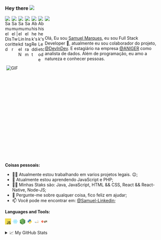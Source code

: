 ### Hey there <img src="https://media.giphy.com/media/hvRJCLFzcasrR4ia7z/giphy.gif" width="25px">
<a href="https://discord.gg/ppcedq">
  <img align="left" alt="Samuel Discord" width="22px" src="https://cdn.jsdelivr.net/npm/simple-icons@v3/icons/discord.svg" />
</a>
<a href="https://twitter.com/smarqx_">
  <img align="left" alt="Samuel | Twitter" width="22px" src="https://cdn.jsdelivr.net/npm/simple-icons@v3/icons/twitter.svg" />
</a>
<a href="https://www.linkedin.com/in/samuel-marques-57303a170/">
  <img align="left" alt="Samuel LinkdeIN" width="22px" src="https://cdn.jsdelivr.net/npm/simple-icons@v3/icons/linkedin.svg" />
</a>

<a href="https://www.instagram.com/samuell.marqs/">
  <img align="left" alt="Samuel Instagram" width="22px" src="https://cdn.jsdelivr.net/npm/simple-icons@v3/icons/instagram.svg" />
</a>
<a href="https://www.reddit.com/user/samuel-marqx">
  <img align="left" alt="Abhishek's Reddit" width="22px" src="https://cdn.jsdelivr.net/npm/simple-icons@v3/icons/reddit.svg" />
</a>
<a href="https://leetcode.com/marques-dev/">
  <img align="left" alt="Abhishek's Leetcode" width="22px" src="https://cdn.jsdelivr.net/npm/simple-icons@v3/icons/leetcode.svg" />
</a>

![](https://visitor-badge.glitch.me/badge?page_id=Marques-Dev)

<br />

Olá, Eu sou [Samuel Marques](https://www.instagram.com/samuell.marqs/), eu sou Full Stack Developer 🚀, atualmente eu sou colaborador do projeto, [@DevInDev](https://www.instagram.com/devindev.br/). E estagiário na empresa [@ANIGER](https://52.67.138.254) como analista de dados. Além de programação, eu amo a natureza e conhecer pessoas.

  <img align="right" alt="GIF" src="https://github.com/abhisheknaiidu/abhisheknaiidu/blob/master/code.gif?raw=true" width="500" height="320" />
  
**Coisas pessoais:**

- 🧑🏻 Atualmente estou trabalhando em varios projetos legais. :wink:;
- 🌱 Atualmente estou aprendendo JavaScript e PHP; 
- 🤘🏻  Minhas Staks são: Java, JavaScript, HTML && CSS, React && React-Native, Node-JS;
- 💬 Pergunte-me sobre qualquer coisa, fico feliz em ajudar;
- 📫 Você pode me encontrar em: [@Samuel-Linkedin](https://www.linkedin.com/in/samuel-marques-57303a170/);


**Languages and Tools:**  

<code><img height="20" src="https://raw.githubusercontent.com/github/explore/80688e429a7d4ef2fca1e82350fe8e3517d3494d/topics/javascript/javascript.png"></code>
<code><img height="20" src="https://raw.githubusercontent.com/github/explore/80688e429a7d4ef2fca1e82350fe8e3517d3494d/topics/react/react.png"></code>
<code><img height="20" src="https://raw.githubusercontent.com/github/explore/80688e429a7d4ef2fca1e82350fe8e3517d3494d/topics/nodejs/nodejs.png"></code>
<code><img height="20" src="https://raw.githubusercontent.com/github/explore/80688e429a7d4ef2fca1e82350fe8e3517d3494d/topics/python/python.png"></code>
<code><img height="20" src="https://raw.githubusercontent.com/github/explore/80688e429a7d4ef2fca1e82350fe8e3517d3494d/topics/mysql/mysql.png"></code>
<code><img height="20" src="https://raw.githubusercontent.com/github/explore/80688e429a7d4ef2fca1e82350fe8e3517d3494d/topics/git/git.png"></code>



<details>
<summary>📈 My GitHub Stats</summary>

<p align="center"> <img src="https://github-readme-stats.vercel.app/api?username=Marques-Dev&show_icons=true&theme=gotham" alt="Samuel" />

</details>
